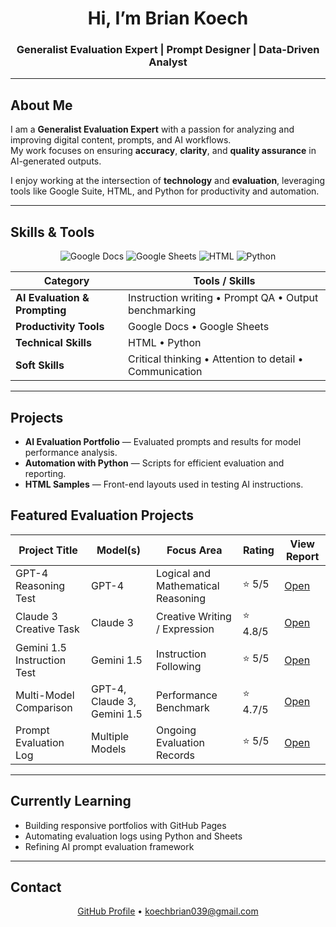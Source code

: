 
<h1 align="center">Hi, I’m Brian Koech</h1>
<h3 align="center">Generalist Evaluation Expert | Prompt Designer | Data-Driven Analyst</h3>

---

## About Me
I am a **Generalist Evaluation Expert** with a passion for analyzing and improving digital content, prompts, and AI workflows.  
My work focuses on ensuring **accuracy**, **clarity**, and **quality assurance** in AI-generated outputs.

I enjoy working at the intersection of **technology** and **evaluation**, leveraging tools like Google Suite, HTML, and Python for productivity and automation.

---

## Skills & Tools

<p align="center">
  <img src="https://img.shields.io/badge/Google%20Docs-4285F4?style=for-the-badge&logo=google-docs&logoColor=white" alt="Google Docs"/>
  <img src="https://img.shields.io/badge/Google%20Sheets-0F9D58?style=for-the-badge&logo=google-sheets&logoColor=white" alt="Google Sheets"/>
  <img src="https://img.shields.io/badge/HTML5-E34F26?style=for-the-badge&logo=html5&logoColor=white" alt="HTML"/>
  <img src="https://img.shields.io/badge/Python-3776AB?style=for-the-badge&logo=python&logoColor=white" alt="Python"/>
</p>

| Category | Tools / Skills |
|-----------|----------------|
| **AI Evaluation & Prompting** | Instruction writing • Prompt QA • Output benchmarking |
| **Productivity Tools** | Google Docs • Google Sheets |
| **Technical Skills** | HTML • Python |
| **Soft Skills** | Critical thinking • Attention to detail • Communication |

---

## Projects
- **AI Evaluation Portfolio** — Evaluated prompts and results for model performance analysis.  
- **Automation with Python** — Scripts for efficient evaluation and reporting.  
- **HTML Samples** — Front-end layouts used in testing AI instructions.

## Featured Evaluation Projects  

| Project Title | Model(s) | Focus Area | Rating | View Report |
|----------------|-----------|-------------|----------|--------------|
| GPT-4 Reasoning Test | GPT-4 | Logical and Mathematical Reasoning | ⭐ 5/5 | [Open](./GPT4_Reasoning_Test.md) |
| Claude 3 Creative Task | Claude 3 | Creative Writing / Expression | ⭐ 4.8/5 | [Open](./Claude3_Creative_Task.md) |
| Gemini 1.5 Instruction Test | Gemini 1.5 | Instruction Following | ⭐ 5/5 | [Open](./Gemini_Instruction_Test.md) |
| Multi-Model Comparison | GPT-4, Claude 3, Gemini 1.5 | Performance Benchmark | ⭐ 4.7/5 | [Open](./MultiModel_Comparison.md) |
| Prompt Evaluation Log | Multiple Models | Ongoing Evaluation Records | ⭐ 5/5 | [Open](./Prompt_Evaluation_Log.md) |

---

## Currently Learning
- Building responsive portfolios with GitHub Pages  
- Automating evaluation logs using Python and Sheets  
- Refining AI prompt evaluation framework

---

## Contact

<p align="center">
  <a href="https://github.com/543219" target="_blank">GitHub Profile</a> • 
  <a href="mailto:koechbrian039@gmail.com">koechbrian039@gmail.com</a>
</p>



